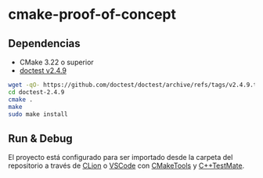 # cmake-proof-of-concept

## Dependencias

- CMake 3.22 o superior
- [doctest v2.4.9]

```bash
wget -qO- https://github.com/doctest/doctest/archive/refs/tags/v2.4.9.tar.gz | tar xvz
cd doctest-2.4.9
cmake .
make
sudo make install
```

[doctest v2.4.9]: https://github.com/doctest/doctest

## Run & Debug

El proyecto está configurado para ser importado desde la carpeta del repositorio
a través de [CLion] o [VSCode] con [CMakeTools] y [C++TestMate].

[CLion]: https://www.jetbrains.com/clion/features/run-and-debug.html
[VSCode]: https://code.visualstudio.com/docs/editor/debugging
[CMakeTools]: https://github.com/microsoft/vscode-cmake-tools/blob/main/docs/README.md
[C++TestMate]: https://marketplace.visualstudio.com/items?itemName=matepek.vscode-catch2-test-adapter
